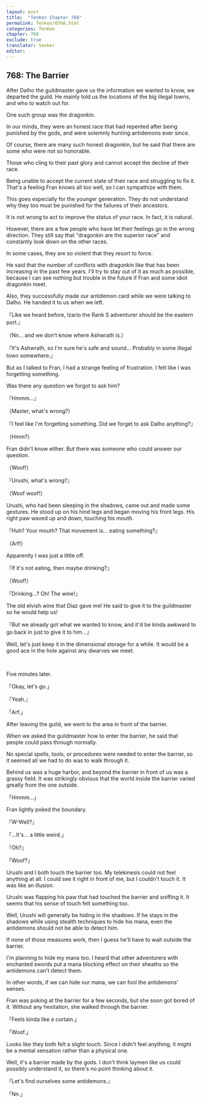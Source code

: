 ```yaml
---
layout: post
title:  "TenKen Chapter 768"
permalink: Tenken/0768.html
categories: TenKen
chapter: 768
exclude: true
translator: Seeker
editor: 
---
```

<h2>768: The Barrier</h2>

After Dalho the guildmaster gave us the information we wanted to know, we departed the guild. He mainly told us the locations of the big illegal towns, and who to watch out for.

One such group was the dragonkin.

In our minds, they were an honest race that had repented after being punished by the gods, and were solemnly hunting antidemons ever since.

Of course, there are many such honest dragonkin, but he said that there are some who were not so honorable.

Those who cling to their past glory and cannot accept the decline of their race.

Being unable to accept the current state of their race and struggling to fix it. That's a feeling Fran knows all too well, so I can sympathize with them.

This goes especially for the younger generation. They do not understand why they too must be punished for the failures of their ancestors.

It is not wrong to act to improve the status of your race. In fact, it is natural.

However, there are a few people who have let their feelings go in the wrong direction. They still say that "dragonkin are the superior race" and constantly look down on the other races.

In some cases, they are so violent that they resort to force.

He said that the number of conflicts with dragonkin like that has been increasing in the past few years. I'll try to stay out of it as much as possible, because I can see nothing but trouble in the future if Fran and some idiot dragonkin meet.

Also, they successfully made our antidemon card while we were talking to Dalho. He handed it to us when we left.

『Like we heard before, Izario the Rank S adventurer should be the eastern port.』

（Nn... and we don't know where Ashwrath is.）

『It's Ashwrath, so I'm sure he's safe and sound... Probably in some illegal town somewhere.』

But as I talked to Fran, I had a strange feeling of frustration. I felt like I was forgetting something.

Was there any question we forgot to ask him?

『Hmmm...』

（Master, what's wrong?）

『I feel like I'm forgetting something. Did we forget to ask Dalho anything?』

（Hmm?）

Fran didn't know either. But there was someone who could answer our question.

（Woof!）

『Urushi, what's wrong?』

（Woof woof!）

Urushi, who had been sleeping in the shadows, came out and made some gestures. He stood up on his hind legs and began moving his front legs. His right paw waved up and down, touching his mouth.

『Huh? Your mouth? That movement is... eating something?』

（Arf!）

Apparently I was just a little off.

『If it's not eating, then maybe drinking?』

（Woof!）

『Drinking...? Oh! The wine!』

The old elvish wine that Diaz gave me! He said to give it to the guildmaster so he would help us!

『But we already got what we wanted to know, and it'd be kinda awkward to go back in just to give it to him...』

Well, let's just keep it in the dimensional storage for a while. It would be a good ace in the hole against any dwarves we meet.

<br>

Five minutes later.

「Okay, let's go.」

『Yeah.』

「Arf.」

After leaving the guild, we went to the area in front of the barrier.

When we asked the guildmaster how to enter the barrier, he said that people could pass through normally.

No special spells, tools, or procedures were needed to enter the barrier, so it seemed all we had to do was to walk through it.

Behind us was a huge harbor, and beyond the barrier in front of us was a grassy field. It was strikingly obvious that the world inside the barrier varied greatly from the one outside.

「Hmmm...」

Fran lightly poked the boundary.

『W-Well?』

「...It's... a little weird.」

『Oh?』

「Woof?」

Urushi and I both touch the barrier too. My telekinesis could not feel anything at all. I could see it right in front of me, but I couldn't touch it. It was like an illusion.

Urushi was flapping his paw that had touched the barrier and sniffing it. It seems that his sense of touch felt something too.

Well, Urushi will generally be hiding in the shadows. If he stays in the shadows while using stealth techniques to hide his mana, even the antidemons should not be able to detect him.

If none of those measures work, then I guess he'll have to wait outside the barrier.

I'm planning to hide my mana too. I heard that other adventurers with enchanted swords put a mana blocking effect on their sheaths so the antidemons can't detect them.

In other words, if we can hide our mana, we can fool the antidemons' senses.

Fran was poking at the barrier for a few seconds, but she soon got bored of it. Without any hesitation, she walked through the barrier.

「Feels kinda like a curtain.」

「Woof.」

Looks like they both felt a slight touch. Since I didn't feel anything, it might be a mental sensation rather than a physical one.

Well, it's a barrier made by the gods. I don't think laymen like us could possibly understand it, so there's no point thinking about it.

『Let's find ourselves some antidemons.』

「Nn.」



